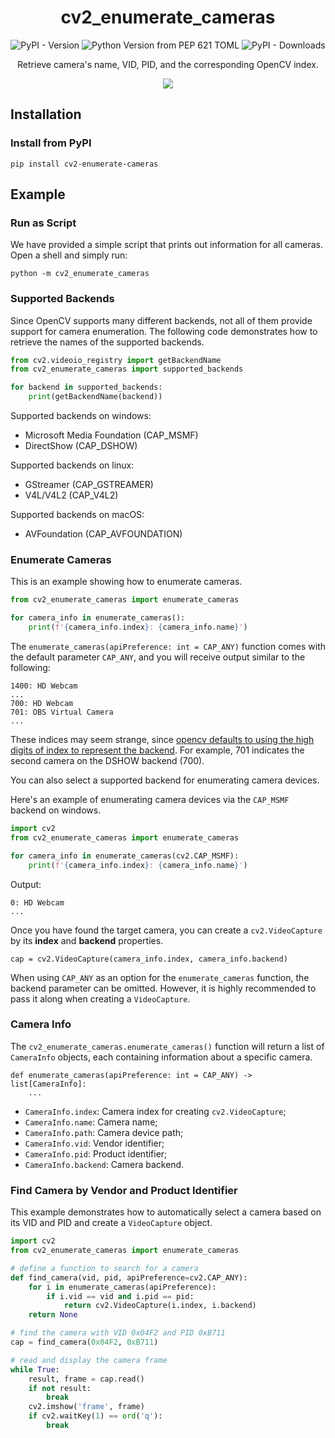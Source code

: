<div align="center">

# cv2_enumerate_cameras

![PyPI - Version](https://img.shields.io/pypi/v/cv2-enumerate-cameras)
![Python Version from PEP 621 TOML](https://img.shields.io/python/required-version-toml?tomlFilePath=https%3A%2F%2Fraw.githubusercontent.com%2Fchinaheyu%2Fcv2_enumerate_cameras%2Fmain%2Fpyproject.toml)
![PyPI - Downloads](https://img.shields.io/pypi/dm/cv2-enumerate-cameras)

Retrieve camera's name, VID, PID, and the corresponding OpenCV index.

![](https://raw.githubusercontent.com/chinaheyu/cv2_enumerate_cameras/main/assets/script.png)

</div>

## Installation

### Install from PyPI

```commandline
pip install cv2-enumerate-cameras
```

## Example

### Run as Script

We have provided a simple script that prints out information for all cameras. Open a shell and simply run:

```commandline
python -m cv2_enumerate_cameras
```

### Supported Backends

Since OpenCV supports many different backends, not all of them provide support for camera enumeration. The following code demonstrates how to retrieve the names of the supported backends.

```python
from cv2.videoio_registry import getBackendName
from cv2_enumerate_cameras import supported_backends

for backend in supported_backends:
    print(getBackendName(backend))
```

Supported backends on windows:

- Microsoft Media Foundation (CAP_MSMF)
- DirectShow (CAP_DSHOW)

Supported backends on linux:

- GStreamer (CAP_GSTREAMER)
-  V4L/V4L2 (CAP_V4L2)

Supported backends on macOS:

- AVFoundation (CAP_AVFOUNDATION)

### Enumerate Cameras

This is an example showing how to enumerate cameras.

```python
from cv2_enumerate_cameras import enumerate_cameras

for camera_info in enumerate_cameras():
    print(f'{camera_info.index}: {camera_info.name}')
```

The `enumerate_cameras(apiPreference: int = CAP_ANY)` function comes with the default parameter `CAP_ANY`, and you will receive output similar to the following:

```
1400: HD Webcam
...
700: HD Webcam
701: OBS Virtual Camera
...
```

These indices may seem strange, since [opencv defaults to using the high digits of index to represent the backend](https://github.com/opencv/opencv/blob/43112409ef0b711b18c2dc12433ad5e2403aea71/modules/videoio/src/cap.cpp#L384). For example, 701 indicates the second camera on the DSHOW backend (700).

You can also select a supported backend for enumerating camera devices.

Here's an example of enumerating camera devices via the `CAP_MSMF` backend on windows.

```python
import cv2
from cv2_enumerate_cameras import enumerate_cameras

for camera_info in enumerate_cameras(cv2.CAP_MSMF):
    print(f'{camera_info.index}: {camera_info.name}')
```

Output:

```
0: HD Webcam
...
```

Once you have found the target camera, you can create a `cv2.VideoCapture` by its **index** and **backend** properties.

```pycon
cap = cv2.VideoCapture(camera_info.index, camera_info.backend)
```

When using `CAP_ANY` as an option for the `enumerate_cameras` function, the backend parameter can be omitted. However, it is highly recommended to pass it along when creating a `VideoCapture`.

### Camera Info

The `cv2_enumerate_cameras.enumerate_cameras()` function will return a list of `CameraInfo` objects, each containing information about a specific camera.

```pycon
def enumerate_cameras(apiPreference: int = CAP_ANY) -> list[CameraInfo]:
    ...
```

- `CameraInfo.index`: Camera index for creating `cv2.VideoCapture`;
- `CameraInfo.name`: Camera name;
- `CameraInfo.path`:  Camera device path;
- `CameraInfo.vid`:  Vendor identifier;
- `CameraInfo.pid`:  Product identifier;
- `CameraInfo.backend`: Camera backend.

### Find Camera by Vendor and Product Identifier

This example demonstrates how to automatically select a camera based on its VID and PID and create a `VideoCapture` object.

```python
import cv2
from cv2_enumerate_cameras import enumerate_cameras

# define a function to search for a camera
def find_camera(vid, pid, apiPreference=cv2.CAP_ANY):
    for i in enumerate_cameras(apiPreference):
        if i.vid == vid and i.pid == pid:
            return cv2.VideoCapture(i.index, i.backend)
    return None

# find the camera with VID 0x04F2 and PID 0xB711
cap = find_camera(0x04F2, 0xB711)

# read and display the camera frame
while True:
    result, frame = cap.read()
    if not result:
        break
    cv2.imshow('frame', frame)
    if cv2.waitKey(1) == ord('q'):
        break
```
